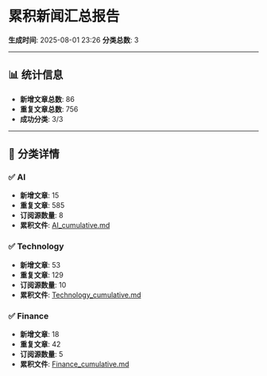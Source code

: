# 累积新闻汇总报告

**生成时间**: 2025-08-01 23:26
**分类总数**: 3

---

## 📊 统计信息

- **新增文章总数**: 86
- **重复文章总数**: 756
- **成功分类**: 3/3

---

## 📂 分类详情

### ✅ AI
- **新增文章**: 15
- **重复文章**: 585
- **订阅源数量**: 8
- **累积文件**: [AI_cumulative.md](./AI_cumulative.md)

### ✅ Technology
- **新增文章**: 53
- **重复文章**: 129
- **订阅源数量**: 10
- **累积文件**: [Technology_cumulative.md](./Technology_cumulative.md)

### ✅ Finance
- **新增文章**: 18
- **重复文章**: 42
- **订阅源数量**: 5
- **累积文件**: [Finance_cumulative.md](./Finance_cumulative.md)
